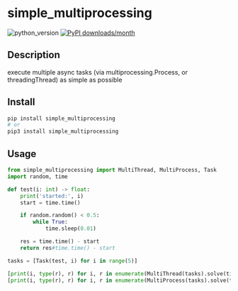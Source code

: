# simple_multiprocessing

![python_version](https://img.shields.io/static/v1?label=Python&message=3.5%20|%203.6%20|%203.7&color=blue) [![PyPI downloads/month](https://img.shields.io/pypi/dm/simple_multiprocessing?logo=pypi&logoColor=white)](https://pypi.python.org/pypi/simple_multiprocessing)

## Description

execute multiple async tasks (via multiprocessing.Process, or threadingThread) as simple as possible

## Install

~~~~bash
pip install simple_multiprocessing
# or
pip3 install simple_multiprocessing
~~~~

## Usage

```python
from simple_multiprocessing import MultiThread, MultiProcess, Task
import random, time

def test(i: int) -> float:
    print('started:', i)
    start = time.time()

    if random.random() < 0.5:
        while True:
            time.sleep(0.01)

    res = time.time() - start
    return res#time.time() - start

tasks = [Task(test, i) for i in range(5)]

[print(i, type(r), r) for i, r in enumerate(MultiThread(tasks).solve(timeout=1))]
[print(i, type(r), r) for i, r in enumerate(MultiProcess(tasks).solve(timeout=1))]
```
